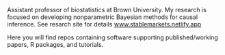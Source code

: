 Assistant professor of biostatistics at Brown University. My research is focused on developing nonparametric Bayesian methods for causal inference. See resarch site for details www.stablemarkets.netlify.app

Here you will find repos containing software supporting published/working papers, R packages, and tutorials.

<!--
**stablemarkets/stablemarkets** is a ✨ _special_ ✨ repository because its `README.md` (this file) appears on your GitHub profile.

Here are some ideas to get you started:

- 🔭 I’m currently working on ...
- 🌱 I’m currently learning ...
- 👯 I’m looking to collaborate on ...
- 🤔 I’m looking for help with ...
- 💬 Ask me about ...
- 📫 How to reach me: ...
- 😄 Pronouns: ...
- ⚡ Fun fact: ...
-->
